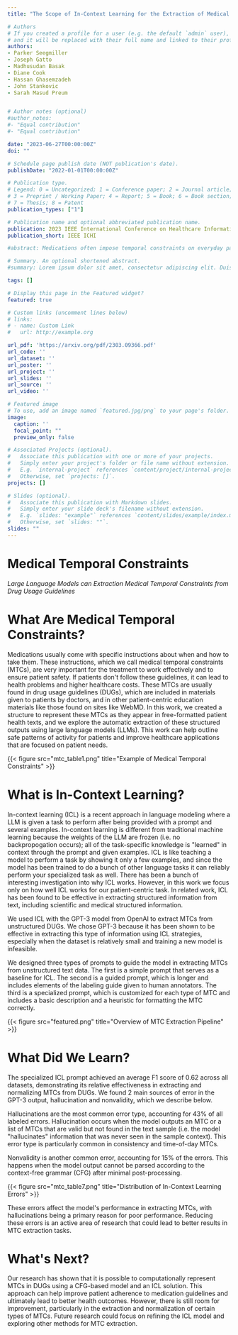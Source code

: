 ```yaml
---
title: "The Scope of In-Context Learning for the Extraction of Medical Temporal Constraints"

# Authors
# If you created a profile for a user (e.g. the default `admin` user), write the username (folder name) here 
# and it will be replaced with their full name and linked to their profile.
authors:
- Parker Seegmiller
- Joseph Gatto 
- Madhusudan Basak
- Diane Cook
- Hassan Ghasemzadeh
- John Stankovic
- Sarah Masud Preum


# Author notes (optional)
#author_notes:
#- "Equal contribution"
#- "Equal contribution"

date: "2023-06-27T00:00:00Z"
doi: ""

# Schedule page publish date (NOT publication's date).
publishDate: "2022-01-01T00:00:00Z"

# Publication type.
# Legend: 0 = Uncategorized; 1 = Conference paper; 2 = Journal article;
# 3 = Preprint / Working Paper; 4 = Report; 5 = Book; 6 = Book section;
# 7 = Thesis; 8 = Patent
publication_types: ["1"]

# Publication name and optional abbreviated publication name.
publication: 2023 IEEE International Conference on Healthcare Informatics
publication_short: IEEE ICHI

#abstract: Medications often impose temporal constraints on everyday patient activity. Violations of such medical temporal constraints (MTCs) lead to a lack of treatment adherence, in addition to poor health outcomes and increased healthcare expenses. These MTCs are found in drug usage guidelines (DUGs) in both patient education materials and clinical texts. Computationally representing MTCs in DUGs will advance patient-centric healthcare applications by helping to define safe patient activity patterns. We define a novel taxonomy of MTCs found in DUGs and develop a novel context-free grammar (CFG) to computationally represent MTCs from unstructured DUGs. Additionally, we release three new datasets with a combined total of N=836 DUGs labeled with normalized MTCs. We develop an in-context learning (ICL) solution for automatically extracting and normalizing MTCs found in DUGs, achieving an average F1 score of 0.62 across all datasets. Finally, we rigorously investigate ICL model performance against a baseline model, across datasets and MTC types, and through in-depth error analysis.

# Summary. An optional shortened abstract.
#summary: Lorem ipsum dolor sit amet, consectetur adipiscing elit. Duis posuere tellus ac convallis placerat. Proin tincidunt magna sed ex sollicitudin condimentum.

tags: []

# Display this page in the Featured widget?
featured: true

# Custom links (uncomment lines below)
# links:
# - name: Custom Link
#   url: http://example.org

url_pdf: 'https://arxiv.org/pdf/2303.09366.pdf'
url_code: ''
url_dataset: ''
url_poster: ''
url_project: ''
url_slides: ''
url_source: ''
url_video: ''

# Featured image
# To use, add an image named `featured.jpg/png` to your page's folder. 
image:
  caption: ''
  focal_point: ""
  preview_only: false

# Associated Projects (optional).
#   Associate this publication with one or more of your projects.
#   Simply enter your project's folder or file name without extension.
#   E.g. `internal-project` references `content/project/internal-project/index.md`.
#   Otherwise, set `projects: []`.
projects: []

# Slides (optional).
#   Associate this publication with Markdown slides.
#   Simply enter your slide deck's filename without extension.
#   E.g. `slides: "example"` references `content/slides/example/index.md`.
#   Otherwise, set `slides: ""`.
slides: ""
---
```


# Medical Temporal Constraints

*Large Language Models can Extraction Medical Temporal Constraints from Drug Usage Guidelines*

# What Are Medical Temporal Constraints?

Medications usually come with specific instructions about when and how to take them. These instructions, which we call medical temporal constraints (MTCs), are very important for the treatment to work effectively and to ensure patient safety. If patients don't follow these guidelines, it can lead to health problems and higher healthcare costs. These MTCs are usually found in drug usage guidelines (DUGs), which are included in materials given to patients by doctors, and in other patient-centric education materials like those found on sites like WebMD. In this work, we created a structure to represent these MTCs as they appear in free-formatted patient health texts, and we explore the automatic extraction of these structured outputs using large language models (LLMs). This work can help outline safe patterns of activity for patients and improve healthcare applications that are focused on patient needs. 

{{< figure src="mtc_table1.png" title="Example of Medical Temporal Constraints" >}}

# What is In-Context Learning?

In-context learning (ICL) is a recent approach in language modeling where a LLM is given a task to perform after being provided with a prompt and several examples. In-context learning is different from traditional machine learning because the weights of the LLM are frozen (i.e. no backpropogation occurs); all of the task-specific knowledge is "learned" in context through the prompt and given examples. ICL is like teaching a model to perform a task by showing it only a few examples, and since the model has been trained to do a bunch of other language tasks it can reliably perform your specialized task as well. There has been a bunch of interesting investigation into why ICL works. However, in this work we focus only on how well ICL works for our patient-centric task. In related work, ICL has been found to be effective in extracting structured information from text, including scientific and medical structured information.

We used ICL with the GPT-3 model from OpenAI to extract MTCs from unstructured DUGs. We chose GPT-3 because it has been shown to be effective in extracting this type of information using ICL strategies, especially when the dataset is relatively small and training a new model is infeasible.

We designed three types of prompts to guide the model in extracting MTCs from unstructured text data. The first is a simple prompt that serves as a baseline for ICL. The second is a guided prompt, which is longer and includes elements of the labeling guide given to human annotators. The third is a specialized prompt, which is customized for each type of MTC and includes a basic description and a heuristic for formatting the MTC correctly.

{{< figure src="featured.png" title="Overview of MTC Extraction Pipeline" >}}

# What Did We Learn?

The specialized ICL prompt achieved an average F1 score of 0.62 across all datasets, demonstrating its relative effectiveness in extracting and normalizing MTCs from DUGs. We found 2 main sources of error in the GPT-3 output, hallucination and nonvalidity, which we describe below. 

Hallucinations are the most common error type, accounting for 43% of all labeled errors. Hallucination occurs when the model outputs an MTC or a list of MTCs that are valid but not found in the text sample (i.e. the model "hallucinates" information that was never seen in the sample context). This error type is particularly common in consistency and time-of-day MTCs. 

Nonvalidity is another common error, accounting for 15% of the errors. This happens when the model output cannot be parsed according to the context-free grammar (CFG) after minimal post-processing. 

{{< figure src="mtc_table7.png" title="Distribution of In-Context Learning Errors" >}}

These errors affect the model's performance in extracting MTCs, with hallucinations being a primary reason for poor performance. Reducing these errors is an active area of research that could lead to better results in MTC extraction tasks.

# What's Next?

Our research has shown that it is possible to computationally represent MTCs in DUGs using a CFG-based model and an ICL solution. This approach can help improve patient adherence to medication guidelines and ultimately lead to better health outcomes. However, there is still room for improvement, particularly in the extraction and normalization of certain types of MTCs. Future research could focus on refining the ICL model and exploring other methods for MTC extraction.